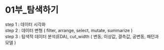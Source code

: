 # 01부_탐색하기
step 1 : 데이터 시각화<br>
step 2 : 데이터 변형 ( filter, arrange, select, mutate, summarize )<br>
step 3 : 탐색적 데이터 분석(EDA), cut_width ( 변동, 이상값, 결측값, 공변동, 패턴과 모델 )<br>
